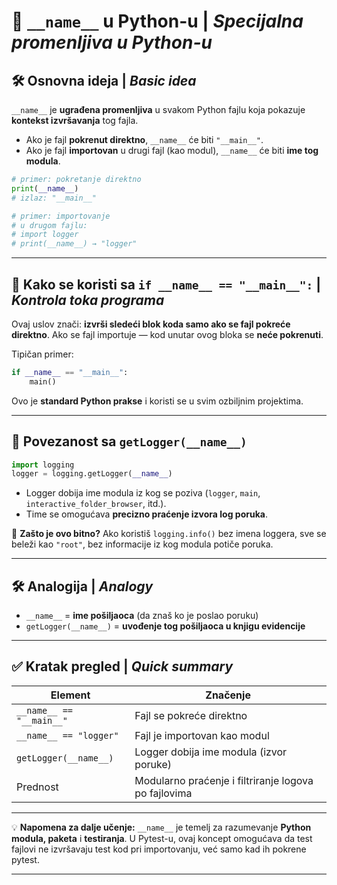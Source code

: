 # 📌 `__name__` u Python-u | _Specijalna promenljiva u Python-u_

## 🛠️ Osnovna ideja | _Basic idea_

`__name__` je **ugrađena promenljiva** u svakom Python fajlu koja pokazuje **kontekst izvršavanja** tog fajla.

- Ako je fajl **pokrenut direktno**, `__name__` će biti `"__main__"`.
- Ako je fajl **importovan** u drugi fajl (kao modul), `__name__` će biti **ime tog modula**.

```python
# primer: pokretanje direktno
print(__name__)
# izlaz: "__main__"

# primer: importovanje
# u drugom fajlu:
# import logger
# print(__name__) → "logger"
```

---

## 📌 Kako se koristi sa `if __name__ == "__main__":` | _Kontrola toka programa_

Ovaj uslov znači: **izvrši sledeći blok koda samo ako se fajl pokreće direktno**.
Ako se fajl importuje — kod unutar ovog bloka se **neće pokrenuti**.

Tipičan primer:

```python
if __name__ == "__main__":
    main()
```

Ovo je **standard Python prakse** i koristi se u svim ozbiljnim projektima.

---

## 🧠 Povezanost sa `getLogger(__name__)`

```python
import logging
logger = logging.getLogger(__name__)
```

- Logger dobija ime modula iz kog se poziva (`logger`, `main`, `interactive_folder_browser`, itd.).
- Time se omogućava **precizno praćenje izvora log poruka**.

📌 **Zašto je ovo bitno?**
Ako koristiš `logging.info()` bez imena loggera, sve se beleži kao `"root"`, bez informacije iz kog modula potiče poruka.

---

## 🛠️ Analogija | _Analogy_

- `__name__` = **ime pošiljaoca** (da znaš ko je poslao poruku)
- `getLogger(__name__)` = **uvođenje tog pošiljaoca u knjigu evidencije**

---

## ✅ Kratak pregled | _Quick summary_

| Element                  | Značenje                                             |
| ------------------------ | ---------------------------------------------------- |
| `__name__ == "__main__"` | Fajl se pokreće direktno                             |
| `__name__ == "logger"`   | Fajl je importovan kao modul                         |
| `getLogger(__name__)`    | Logger dobija ime modula (izvor poruke)              |
| Prednost                 | Modularno praćenje i filtriranje logova po fajlovima |

---

💡 **Napomena za dalje učenje:**
`__name__` je temelj za razumevanje **Python modula, paketa** i **testiranja**.
U Pytest-u, ovaj koncept omogućava da test fajlovi ne izvršavaju test kod pri importovanju, već samo kad ih pokrene pytest.

---
